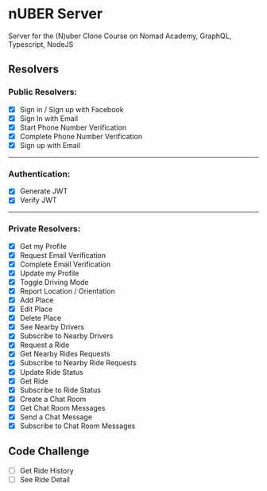 # nUBER Server

Server for the (N)uber Clone Course on Nomad Academy, GraphQL, Typescript, NodeJS


## Resolvers

### Public Resolvers:

-  [x] Sign in / Sign up with Facebook
-  [x] Sign In with Email
-  [x] Start Phone Number Verification
-  [x] Complete Phone Number Verification
-  [x] Sign up with Email

---

### Authentication:

-  [x] Generate JWT
-  [x] Verify JWT

---

### Private Resolvers: 

-  [x] Get my Profile
-  [x] Request Email Verification
-  [x] Complete Email Verification
-  [x] Update my Profile
-  [x] Toggle Driving Mode
-  [x] Report Location / Orientation
-  [x] Add Place
-  [x] Edit Place
-  [x] Delete Place
-  [x] See Nearby Drivers
-  [x] Subscribe to Nearby Drivers
-  [x] Request a Ride
-  [x] Get Nearby Rides Requests
-  [x] Subscribe to Nearby Ride Requests
-  [x] Update Ride Status
-  [x] Get Ride
-  [x] Subscribe to Ride Status
-  [x] Create a Chat Room
-  [x] Get Chat Room Messages
-  [x] Send a Chat Message
-  [x] Subscribe to Chat Room Messages

## Code Challenge

- [ ] Get Ride History
- [ ] See Ride Detail